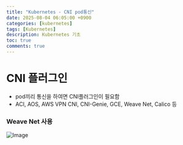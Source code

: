 ```yaml
---
title: "Kubernetes - CNI pod통신"
date: 2025-08-04 06:05:00 +0900
categories: [kubernetes]
tags: [Kubernetes]
description: Kubernetes 기초
toc: true
comments: true
---
```


# CNI 플러그인

- pod끼리 통신을 하여면 CNI플러그인이 필요함
- ACI, AOS, AWS VPN CNI, CNI-Genie, GCE, Weave Net, Calico 등
### Weave Net 사용

![Image](https://prod-files-secure.s3.us-west-2.amazonaws.com/e6db513d-ec54-40ff-aa74-2487b0bcfe15/2ae01027-be35-4a98-812b-4fe47306e572/Untitled.png?X-Amz-Algorithm=AWS4-HMAC-SHA256&X-Amz-Content-Sha256=UNSIGNED-PAYLOAD&X-Amz-Credential=ASIAZI2LB4663RAYNSN7%2F20250804%2Fus-west-2%2Fs3%2Faws4_request&X-Amz-Date=20250804T072312Z&X-Amz-Expires=3600&X-Amz-Security-Token=IQoJb3JpZ2luX2VjEAcaCXVzLXdlc3QtMiJHMEUCIEez%2Fou%2BdSQqYlxJTblzE%2BySnkwsiuGNmBbf6%2BSxRSXbAiEAynfS2E8%2BnJtkpvKmCYd1f3%2FbnQOI%2F20gzE3WWzIxpo8q%2FwMIQBAAGgw2Mzc0MjMxODM4MDUiDLeAQbgEjbUZa%2BMpdCrcA2jwf5QrFluwrqPmzSblvLomUzoVXNIwvArH%2FfJZcY3l%2FFrUpVafBq9gG3UdVRLhIoPWejnk3WHZqmtH1yAq41xpff2UYh09687Al7hm5DPVu%2F8fR0lhNOKZipx%2FuowmmK%2BLB%2B7vulhdssWjD4Uck8EMqKgXaUQBmUttciNm%2FJesjKkrvVRtolWBKzaRPip8LOUJuYVtR%2B45O6%2FRbDV44a0pvqm7ZGraV5Bm%2FeMEAVh6VUBgL57LRaSqP0rRI6m5AnOa9vaBOQZDnnNfuETYe1I0nAFcwA8XncssaaulUv5PcopG02Jdwdp7F%2Bd6B1IZl1v%2FkG%2FHOj3xVtBC0XXfOd2NnU%2FUtQlgzPnu%2BJW%2BQ6bdny7DtjLOBPtxcrIw4D8rn997C4xVYI4cFB%2FyhQO%2BLwcAIVUgiNfwU5E1bzGg9JjMtWc9N2h8mcasIaXG9guofy7l45SFNn4LhHWLIsAuyoBtfwaI4jAgFP4HxQ72OqwH%2Ba9xB7SFTVslFofs8xxdJdshP0Tj8axdDEZbfjnoFul%2FdXY9EgcFejPi%2F6vQ7IffIUco8u%2FSGwgjZao%2FnLIPvhVAL8KZ1VYvGydebFbsIgsnOx1wIXlhCQx%2BS%2BBj9NQpOA9l1LuQ391SuiX1MLy2wcQGOqUB9y%2BLYUcvzD6qh%2FlWs5%2FqiRvyhVIF7WrVvy8gomC57M9A5tChyxIYBeHTdx4Vw9cS537ewmkVB7LTAVu67FsYs4UdE4dJHrWkD94yH6XhvjTsUwPsbY38aql9y9Ww%2BkVyCY3Ocr2hP%2BPLVVKfjnfjcG5If1EmYsgEA38IhXQYwXKa2txeeOlpIfAQ8SnWUVzqvmvgd%2FFsiyYe1pZsBB4VpAVqF%2Ft%2F&X-Amz-Signature=5cc568e6680243ad86159f1b2653d39b36d2d87d04ef98fc642e526c97ef98e4&X-Amz-SignedHeaders=host&x-amz-checksum-mode=ENABLED&x-id=GetObject)


